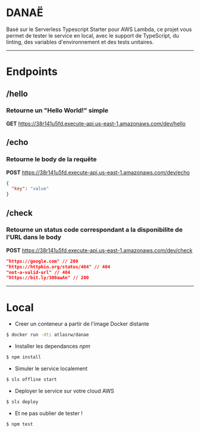 # **DANAË**

Basé sur le Serverless Typescript Starter pour AWS Lambda, ce projet vous permet de tester le service en local, avec le support de TypeScript, du linting, des variables d'environnement et des tests unitaires.

---

# Endpoints

## **/hello**
### Retourne un "Hello World!" simple
**GET** https://38r141u5fd.execute-api.us-east-1.amazonaws.com/dev/hello

## **/echo**
### Retourne le body de la requête
**POST** https://38r141u5fd.execute-api.us-east-1.amazonaws.com/dev/echo
``` json
{
  "key": "value"
}
```

## **/check**
### Retourne un status code correspondant a la disponibilite de l'URL dans le body

**POST** https://38r141u5fd.execute-api.us-east-1.amazonaws.com/dev/check
``` json
"https://google.com" // 200
"https://httpbin.org/status/404" // 404
"not-a-valid-url" // 404
"https://bit.ly/300awAn" // 200
```

---

# Local

- Creer un conteneur a partir de l'image Docker distante
``` bash
$ docker run -dti atlasrw/danae
```

- Installer les dependances *npm*
``` bash
$ npm install
```

- Simuler le service localement
``` bash
$ sls offline start
```

- Deployer le service sur votre cloud AWS
``` bash
$ sls deploy
```

- Et ne pas oublier de tester !
``` bash
$ npm test
```